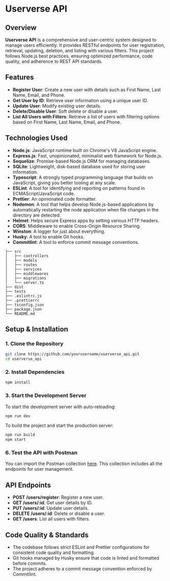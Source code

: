 # Userverse API

## Overview

**Userverse API** is a comprehensive and user-centric system designed to manage users efficiently. It provides RESTful endpoints for user registration, retrieval, updating, deletion, and listing with various filters. This project follows Node.js best practices, ensuring optimized performance, code quality, and adherence to REST API standards.

## Features

- **Register User**: Create a new user with details such as First Name, Last Name, Email, and Phone.
- **Get User by ID**: Retrieve user information using a unique user ID.
- **Update User**: Modify existing user details.
- **Delete/Disable User**: Soft delete or disable a user.
- **List All Users with Filters**: Retrieve a list of users with filtering options based on First Name, Last Name, Email, and Phone.

## Technologies Used

- **Node.js**: JavaScript runtime built on Chrome's V8 JavaScript engine.
- **Express.js**: Fast, unopinionated, minimalist web framework for Node.js.
- **Sequelize**: Promise-based Node.js ORM for managing databases.
- **SQLite**: Lightweight, disk-based database used for storing user information.
- **Typescript**: A strongly typed programming language that builds on JavaScript, giving you better tooling at any scale.
- **ESLint**: A tool for identifying and reporting on patterns found in ECMAScript/JavaScript code.
- **Prettier**: An opinionated code formatter.
- **Nodemon**: A tool that helps develop Node.js-based applications by automatically restarting the node application when file changes in the directory are detected.
- **Helmet**: Helps secure Express apps by setting various HTTP headers.
- **CORS**: Middleware to enable Cross-Origin Resource Sharing.
- **Winston**: A logger for just about everything.
- **Husky**: A tool to enable Git hooks.
- **Commitlint**: A tool to enforce commit message conventions.

```
├── src
│   ├── controllers
│   ├── models
│   ├── routes
│   ├── services
│   ├── middlewares
│   ├── migrations
│   └── server.ts
├── dist
├── tests
├── .eslintrc.js
├── .prettierrc
├── tsconfig.json
├── package.json
└── README.md
```

## Setup & Installation

### 1. Clone the Repository

```bash
git clone https://github.com/yourusername/userverse_api.git
cd userverse_api
```

### 2. Install Dependencies

```bash
npm install
```

### 3. Start the Development Server

To start the development server with auto-reloading:

```bash
npm run dev
```

To build the project and start the production server:

```bash
npm run build
npm start
```

### 6. Test the API with Postman

You can import the Postman collection [here](#). This collection includes all the endpoints for user management.

## API Endpoints

- **POST /users/register**: Register a new user.
- **GET /users/:id**: Get user details by ID.
- **PUT /users/:id**: Update user details.
- **DELETE /users/:id**: Delete or disable a user.
- **GET /users**: List all users with filters.

## Code Quality & Standards

- The codebase follows strict ESLint and Prettier configurations for consistent code quality and formatting.
- Git hooks managed by Husky ensure that code is linted and formatted before commits.
- The project adheres to a commit message convention enforced by Commitlint.
